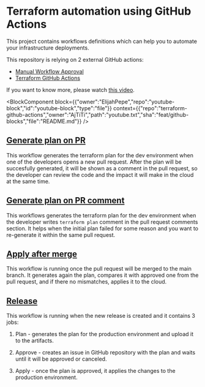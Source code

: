 # Terraform automation using GitHub Actions

This project contains workflows definitions which can help you to automate your infrastructure deployments.

This repository is relying on 2 external GitHub actions:

- [Manual Workflow Approval](https://github.com/trstringer/manual-approval)
- [Terraform GitHub Actions](https://github.com/dflook/terraform-github-actions)

If you want to know more, please watch [this video](https://youtu.be/QpRfZxUUinc).

<BlockComponent
block={{"owner":"ElijahPepe","repo":"youtube-block","id":"youtube-block","type":"file"}}
context={{"repo":"terraform-github-actions","owner":"AjTiTi","path":"youtube.txt","sha":"feat/github-blocks","file":"README.md"}}
/>

## [Generate plan on PR](./.github/workflows/generate-plan-on-pr.yml)

This workflow generates the terraform plan for the dev environment when one of the developers opens a new pull request. After the plan will be succesfully generated, it will be shown as a comment in the pull request, so the developer can review the code and the impact it will make in the cloud at the same time.

## [Generate plan on PR comment](./.github/workflows/generate-plan-on-pr-comment.yml)

This workflows generates the terraform plan for the dev environment when the developer writes `terraform plan` comment in the pull request comments section. It helps when the initial plan failed for some reason and you want to re-generate it within the same pull request.

## [Apply after merge](./.github/workflows/apply-after-merge.yml)

This workflow is running once the pull request will be merged to the main branch. It generates again the plan, compares it with approved one from the pull request, and if there no mismatches, applies it to the cloud.

## [Release](./.github/workflows/release.yml)

This workflow is running when the new release is created and it contains 3 jobs:

1. Plan - generates the plan for the production environment and upload it to the artifacts.

1. Approve - creates an issue in GitHub repository with the plan and waits until it will be approved or canceled.

1. Apply - once the plan is approved, it applies the changes to the production environment.
